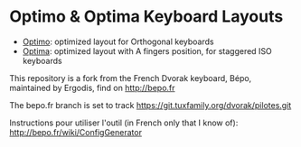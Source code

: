 # Optimo & Optima Keyboard Layouts

* [Optimo](optimo): optimized layout for Orthogonal keyboards
* [Optima](optima): optimized layout with A fingers position, for staggered ISO keyboards

This repository is a fork from the French Dvorak keyboard,
Bépo, maintained by Ergodis, find on http://bepo.fr

The bepo.fr branch is set to track https://git.tuxfamily.org/dvorak/pilotes.git

Instructions pour utiliser l'outil (in French only that I know of): http://bepo.fr/wiki/ConfigGenerator
